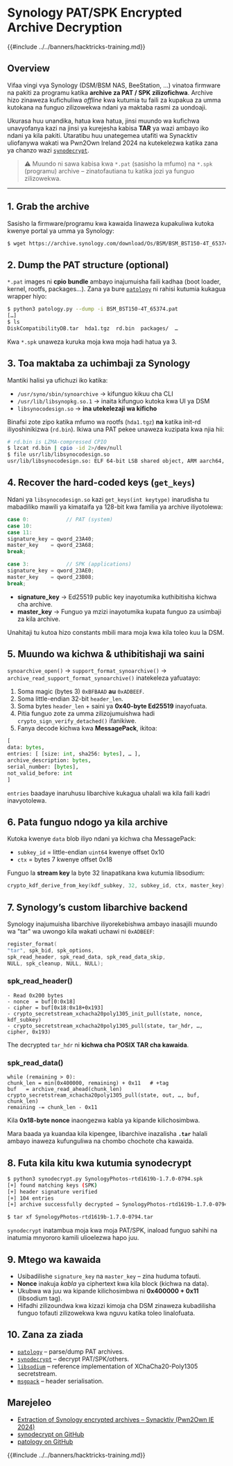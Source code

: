# Synology PAT/SPK Encrypted Archive Decryption

{{#include ../../banners/hacktricks-training.md}}

## Overview

Vifaa vingi vya Synology (DSM/BSM NAS, BeeStation, …) vinatoa firmware na pakiti za programu katika **archive za PAT / SPK zilizofichwa**. Archive hizo zinaweza kufichuliwa *offline* kwa kutumia tu faili za kupakua za umma kutokana na funguo zilizowekwa ndani ya maktaba rasmi za uondoaji.

Ukurasa huu unandika, hatua kwa hatua, jinsi muundo wa kufichwa unavyofanya kazi na jinsi ya kurejesha kabisa **TAR** ya wazi ambayo iko ndani ya kila pakiti. Utaratibu huu unategemea utafiti wa Synacktiv uliofanywa wakati wa Pwn2Own Ireland 2024 na kutekelezwa katika zana ya chanzo wazi [`synodecrypt`](https://github.com/synacktiv/synodecrypt).

> ⚠️  Muundo ni sawa kabisa kwa `*.pat` (sasisho la mfumo) na `*.spk` (programu) archive – zinatofautiana tu katika jozi ya funguo zilizowekwa.

---

## 1. Grab the archive

Sasisho la firmware/programu kwa kawaida linaweza kupakuliwa kutoka kwenye portal ya umma ya Synology:
```bash
$ wget https://archive.synology.com/download/Os/BSM/BSM_BST150-4T_65374.pat
```
## 2. Dump the PAT structure (optional)

`*.pat` images ni **cpio bundle** ambayo inajumuisha faili kadhaa (boot loader, kernel, rootfs, packages…). Zana ya bure [`patology`](https://github.com/sud0woodo/patology) ni rahisi kutumia kukagua wrapper hiyo:
```bash
$ python3 patology.py --dump -i BSM_BST150-4T_65374.pat
[…]
$ ls
DiskCompatibilityDB.tar  hda1.tgz  rd.bin  packages/  …
```
Kwa `*.spk` unaweza kuruka moja kwa moja hadi hatua ya 3.

## 3. Toa maktaba za uchimbaji za Synology

Mantiki halisi ya ufichuzi iko katika:

* `/usr/syno/sbin/synoarchive`               → kifunguo kikuu cha CLI
* `/usr/lib/libsynopkg.so.1`                 → inaita kifunguo kutoka kwa UI ya DSM
* `libsynocodesign.so`                       → **ina utekelezaji wa kificho**

Binafsi zote zipo katika mfumo wa rootfs (`hda1.tgz`) **na** katika init-rd iliyoshinikizwa (`rd.bin`). Ikiwa una PAT pekee unaweza kuzipata kwa njia hii:
```bash
# rd.bin is LZMA-compressed CPIO
$ lzcat rd.bin | cpio -id 2>/dev/null
$ file usr/lib/libsynocodesign.so
usr/lib/libsynocodesign.so: ELF 64-bit LSB shared object, ARM aarch64, …
```
## 4. Recover the hard-coded keys (`get_keys`)

Ndani ya `libsynocodesign.so` kazi `get_keys(int keytype)` inarudisha tu mabadiliko mawili ya kimataifa ya 128-bit kwa familia ya archive iliyotolewa:
```c
case 0:            // PAT (system)
case 10:
case 11:
signature_key = qword_23A40;
master_key    = qword_23A68;
break;

case 3:            // SPK (applications)
signature_key = qword_23AE0;
master_key    = qword_23B08;
break;
```
* **signature_key** → Ed25519 public key inayotumika kuthibitisha kichwa cha archive.
* **master_key**    → Funguo ya mzizi inayotumika kupata funguo za usimbaji za kila archive.

Unahitaji tu kutoa hizo constants mbili mara moja kwa kila toleo kuu la DSM.

## 5. Muundo wa kichwa & uthibitishaji wa saini

`synoarchive_open()` → `support_format_synoarchive()` → `archive_read_support_format_synoarchive()` inatekeleza yafuatayo:

1. Soma magic (bytes 3) `0xBFBAAD` **au** `0xADBEEF`.
2. Soma little-endian 32-bit `header_len`.
3. Soma bytes `header_len` + saini ya **0x40-byte Ed25519** inayofuata.
4. Pitia funguo zote za umma zilizojumuishwa hadi `crypto_sign_verify_detached()` ifanikiwe.
5. Fanya decode kichwa kwa **MessagePack**, ikitoa:
```python
[
data: bytes,
entries: [ [size: int, sha256: bytes], … ],
archive_description: bytes,
serial_number: [bytes],
not_valid_before: int
]
```
`entries` baadaye inaruhusu libarchive kukagua uhalali wa kila faili kadri inavyotolewa.

## 6. Pata funguo ndogo ya kila archive

Kutoka kwenye `data` blob iliyo ndani ya kichwa cha MessagePack:

* `subkey_id`  = little-endian `uint64` kwenye offset 0x10
* `ctx`        = bytes 7 kwenye offset 0x18

Funguo la **stream key** la byte 32 linapatikana kwa kutumia libsodium:
```c
crypto_kdf_derive_from_key(kdf_subkey, 32, subkey_id, ctx, master_key);
```
## 7. Synology’s custom **libarchive** backend

Synology inajumuisha libarchive iliyorekebishwa ambayo inasajili muundo wa "tar" wa uwongo kila wakati uchawi ni `0xADBEEF`:
```c
register_format(
"tar", spk_bid, spk_options,
spk_read_header, spk_read_data, spk_read_data_skip,
NULL, spk_cleanup, NULL, NULL);
```
### spk_read_header()
```
- Read 0x200 bytes
- nonce  = buf[0:0x18]
- cipher = buf[0x18:0x18+0x193]
- crypto_secretstream_xchacha20poly1305_init_pull(state, nonce, kdf_subkey)
- crypto_secretstream_xchacha20poly1305_pull(state, tar_hdr, …, cipher, 0x193)
```
The decrypted `tar_hdr` ni **kichwa cha POSIX TAR cha kawaida**.

### spk_read_data()
```
while (remaining > 0):
chunk_len = min(0x400000, remaining) + 0x11   # +tag
buf   = archive_read_ahead(chunk_len)
crypto_secretstream_xchacha20poly1305_pull(state, out, …, buf, chunk_len)
remaining -= chunk_len - 0x11
```
Kila **0x18-byte nonce** inaongezwa kabla ya kipande kilichosimbwa.

Mara baada ya kuandaa kila kipengee, libarchive inazalisha **`.tar`** halali ambayo inaweza kufunguliwa na chombo chochote cha kawaida.

## 8. Futa kila kitu kwa kutumia synodecrypt
```bash
$ python3 synodecrypt.py SynologyPhotos-rtd1619b-1.7.0-0794.spk
[+] found matching keys (SPK)
[+] header signature verified
[+] 104 entries
[+] archive successfully decrypted → SynologyPhotos-rtd1619b-1.7.0-0794.tar

$ tar xf SynologyPhotos-rtd1619b-1.7.0-0794.tar
```
`synodecrypt` inatambua moja kwa moja PAT/SPK, inaload funguo sahihi na inatumia mnyororo kamili ulioelezwa hapo juu.

## 9. Mtego wa kawaida

* Usibadilishe `signature_key` na `master_key` – zina huduma tofauti.
* **Nonce** inakuja *kabla* ya ciphertext kwa kila block (kichwa na data).
* Ukubwa wa juu wa kipande kilichosimbwa ni **0x400000 + 0x11** (libsodium tag).
* Hifadhi zilizoundwa kwa kizazi kimoja cha DSM zinaweza kubadilisha funguo tofauti zilizowekwa kwa nguvu katika toleo linalofuata.

## 10. Zana za ziada

* [`patology`](https://github.com/sud0woodo/patology) – parse/dump PAT archives.
* [`synodecrypt`](https://github.com/synacktiv/synodecrypt) – decrypt PAT/SPK/others.
* [`libsodium`](https://github.com/jedisct1/libsodium) – reference implementation of XChaCha20-Poly1305 secretstream.
* [`msgpack`](https://msgpack.org/) – header serialisation.

## Marejeleo

- [Extraction of Synology encrypted archives – Synacktiv (Pwn2Own IE 2024)](https://www.synacktiv.com/publications/extraction-des-archives-chiffrees-synology-pwn2own-irlande-2024.html)
- [synodecrypt on GitHub](https://github.com/synacktiv/synodecrypt)
- [patology on GitHub](https://github.com/sud0woodo/patology)

{{#include ../../banners/hacktricks-training.md}}
